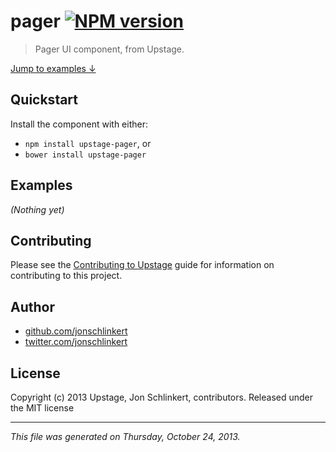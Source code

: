 # pager [![NPM version](https://badge.fury.io/js/pager.png)](http://badge.fury.io/js/pager)

> Pager UI component, from Upstage.

[Jump to examples ↓](./EXAMPLES.md)

## Quickstart
Install the component with either:

* `npm install upstage-pager`, or
* `bower install upstage-pager`

## Examples

_(Nothing yet)_

## Contributing
Please see the [Contributing to Upstage](https://github.com/upstage/upstage/blob/master/CONTRIBUTING.md) guide for information on contributing to this project.

## Author

+ [github.com/jonschlinkert](https://github.com/jonschlinkert)
+ [twitter.com/jonschlinkert](http://twitter.com/jonschlinkert)

## License
Copyright (c) 2013 Upstage, Jon Schlinkert, contributors.
Released under the MIT license

***

_This file was generated on Thursday, October 24, 2013._

